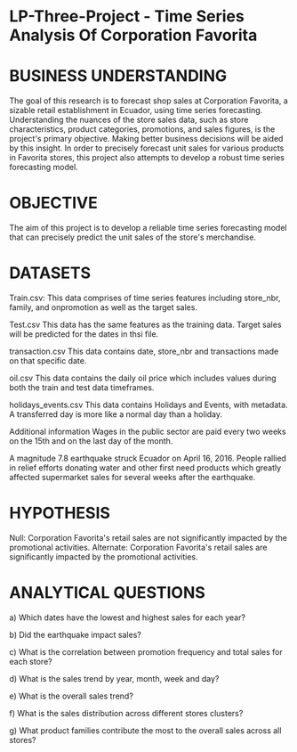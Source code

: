 # LP-Three-Project - Time Series Analysis Of Corporation Favorita
# BUSINESS UNDERSTANDING
The goal of this research is to forecast shop sales at Corporation Favorita, a sizable retail establishment in Ecuador, using time series forecasting. Understanding the nuances of the store sales data, such as store characteristics, product categories, promotions, and sales figures, is the project's primary objective. Making better business decisions will be aided by this insight. In order to precisely forecast unit sales for various products in Favorita stores, this project also attempts to develop a robust time series forecasting model.
# OBJECTIVE
The aim of this project is to develop a reliable time series forecasting model that can precisely predict the unit sales of the store's merchandise.
# DATASETS
Train.csv: This data comprises of time series features including store_nbr, family, and onpromotion as well as the target sales.

Test.csv This data has the same features as the training data. Target sales will be predicted for the dates in thsi file.

transaction.csv This data contains date, store_nbr and transactions made on that specific date.

oil.csv This data contains the daily oil price which includes values during both the train and test data timeframes.

holidays_events.csv This data contains Holidays and Events, with metadata. A transferred day is more like a normal day than a holiday.

Additional information Wages in the public sector are paid every two weeks on the 15th and on the last day of the month.

A magnitude 7.8 earthquake struck Ecuador on April 16, 2016. People rallied in relief efforts donating water and other first need products which greatly affected supermarket sales for several weeks after the earthquake.
# HYPOTHESIS
Null: Corporation Favorita's retail sales are not significantly impacted by the promotional activities.
Alternate: Corporation Favorita's retail sales are  significantly impacted by the promotional activities.
# ANALYTICAL QUESTIONS
a) Which dates have the lowest and highest sales for each year?

b) Did the earthquake impact sales?

c) What is the correlation between promotion frequency and total sales for each store?

d) What is the sales trend by year, month, week and day?

e) What is the overall sales trend?

f) What is the sales distribution across different stores clusters?

g) What product families contribute the most to the overall sales across all stores?




